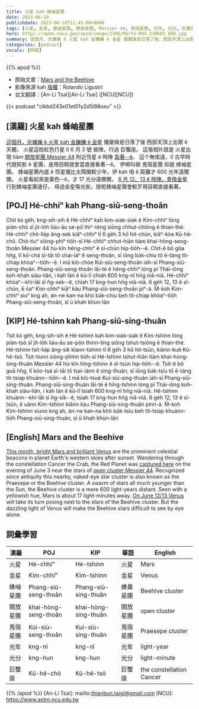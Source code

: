 ```yaml
---
title: 火星 kah 蜂岫星團
date: 2023-06-10
publishdate: 2023-06-10T11:45:00+0800
tags: [火星, 金星, 蜂岫星團, 開放星團, Messier 44, 鬼宿星團, 光年, 光分, 巨蟹座]
hero: https://apod.nasa.gov/apod/image/2306/Marte-M44_230603_800.jpg
summary: 這個月，光爍爍 ê 火星 kah 金鑠鑠 ê 金星 攏變做是日落了後，西部天頂上出眾 ê 天體。
categories: [podcast]
vocals: [阿錕]
---
```


{{% apod %}}

- 原始文章：[Mars and the Beehive](https://apod.nasa.gov/apod/ap230610.html)
- 影像來源 kah [版權][copyright]：Rolando Ligustri
- 台文翻譯：[An-Li Tsai][An-Li Tsai] ([NCU][NCU])

{{< podcast "clkbd243x01et01y2d5l98oxu" >}}

## [漢羅] 火星 kah 蜂岫星團
[這個月，光爍爍 ê 火星 kah 金鑠鑠 ê 金星][This month, bright Mars and brilliant Venus] 攏變做是日落了後 西部天頂上出眾 ê 天體。
火星這粒紅色行星 tī 6 月 3 號 彼陣，行過 巨蟹座。
這張相片就是 火星出現 tiàm [開放星團 Messier 44][open cluster Messier 44] 附近恆星 ê 時陣 [翕著--ê][captured here]。
這个無偌遠，tī 古早時代就知影 ê 星團，是用目睭就會當直接看著--ê。
伊嘛叫做 鬼宿星團 抑是 蜂岫星團。
蜂岫星團內底 ê 恆星攏比太陽閣較少年，伊 kah 咱 ê 距離才 600 光年遠爾爾。
火星看起來是黃色--ê，才 17 光分遠爾爾。
[6 月 12、13 ê 時陣，會換金星][On June 12/13 Venus] 行到蜂岫星團邊仔。
毋過金星傷光矣，按呢蜂岫星團會較歹用目睭直接看著。

## [POJ] Hé-chhiⁿ kah Phang-siū-seng-thoân
Chit kò ge̍h, kng-sih-sih ê Hé-chhiⁿ kah kim-siak-siak ê Kim-chhiⁿ lóng piàn-chò sī ji̍t-lo̍h liáu-āu se-pō͘ thiⁿ-téng siōng chhut-chiòng ê thian-thé.
Hé-chhiⁿ chit-lia̍p âng-sek kiâⁿ-chhiⁿ tī 6 ge̍h 3 hō hit-chūn, kiâⁿ-kòe Kū-hē-chō.
Chit-tiuⁿ siòng-phìⁿ tio̍h-sī Hé-chhiⁿ chhut-hiān tiàm khai-hòng-seng-thoân Messier 44 hù-kīn hêng-chhiⁿ ê sî-chūn hip-tio̍h--ê.
Chit-ê bô gōa hn̄g, tī kó͘-chá sî-tāi tō chai-iáⁿ ê seng-thoân, sī iōng ba̍k-chiu tō ē-tàng ti̍t-chiap khòaⁿ--tio̍h--ê.
I mā kiò-chòe Kúi-siù-seng-thoân ia̍h-sī Phang-siū-seng-thoân.
Phang-siū-seng-thoân lāi-té ê hêng-chhiⁿ lóng pí Thài-iông koh-khah siàu-liân, i kah lán ê kū-lī chiah 600 kng-nî hn̄g niā-niā.
Hé-chhiⁿ khòaⁿ--khí-lâi sī n̂g-sek--ê, chiah 17 kng-hun hn̄g niā-niā.
6 ge̍h 12, 13 ê sî-chūn, ē ōaⁿ Kim-chhiⁿ kiâⁿ kàu Phang-siū-seng-thoân piⁿ-á.
M̄-koh Kim-chhiⁿ siuⁿ kng ah, án-ne kan-na khò ba̍k-chiu beh ti̍t-chiap khòaⁿ-tio̍h Phang-siū-seng-thoân, sī ū khah khùn-lân

## [KIP] Hé-tshinn kah Phang-siū-sing-thuân
Tsit kò ge̍h, kng-sih-sih ê Hé-tshinn kah kim-siak-siak ê Kim-tshinn lóng piàn-tsò sī ji̍t-lo̍h liáu-āu se-pōo thinn-tíng siōng tshut-tsiòng ê thian-thé.
Hé-tshinn tsit-lia̍p âng-sik kîann-tshinn tī 6 ge̍h 3 hō hit-tsūn, kiânn-kuè Kū-hē-tsō.
Tsit-tiunn siòng-phìnn tio̍h-sī Hé-tshinn tshut-hiān tiàm khai-hòng-sing-thuân Messier 44 hù-kīn hîng-tshinn ê sî-tsūn hip-tio̍h--ê.
Tsit-ê bô guā hn̄g, tī kóo-tsá sî-tāi tō tsai-iánn ê sing-thuân, sī iōng ba̍k-tsiu tō ē-tàng ti̍t-tsiap khuànn--tio̍h--ê.
I mā kiò-tsuè Kuí-siù-sing-thuân ia̍h-sī Phang-siū-sing-thuân.
Phang-siū-sing-thuân lāi-té ê hîng-tshinn lóng pí Thài-iông koh-khah siàu-liân, i kah lán ê kū-lī tsiah 600 kng-nî hn̄g niā-niā.
Hé-tshinn khuànn--khí-lâi sī n̂g-sik--ê, tsiah 17 kng-hun hn̄g niā-niā.
6 ge̍h 12, 13 ê sî-tsūn, ē uānn Kim-tshinn kiânn kàu Phang-siū-sing-thuân pinn-á.
M̄-koh Kim-tshinn siunn kng ah, án-ne kan-na khò ba̍k-tsiu beh ti̍t-tsiap khuànn-tio̍h Phang-siū-sing-thuân, sī ū khah khùn-lân

## [English] Mars and the Beehive
[This month, bright Mars and brilliant Venus][This month, bright Mars and brilliant Venus] are the prominent celestial beacons in planet Earth's western skies after sunset.
Wandering through the constellation Cancer the Crab, the Red Planet was [captured here][captured here] on the evening of June 3 near the stars of [open cluster Messier 44][open cluster Messier 44].
Recognized since antiquity this nearby, naked-eye star cluster is also known as the Praesepe or the Beehive cluster.
A swarm of stars all much younger than the Sun, the Beehive cluster is a mere 600 light-years distant.
Seen with a yellowish hue, Mars is about 17 light-minutes away.
[On June 12/13 Venus][On June 12/13 Venus] will take its turn posing next to the stars of the Beehive cluster.
But the dazzling light of Venus will make the Beehive stars difficult to see by eye alone.

## 詞彙學習

|漢羅|POJ|KIP|華語|English|
|-|-|-|-|-|
|火星|Hé-chhiⁿ|Hé-tshinn|火星|Mars|
|金星|Kim-chhiⁿ|Kim-tshinn|金星|Venus|
|蜂岫星團|Phang-siū-seng-thoân|Phang-siū-sing-thuân|蜂巢星團|Beehive cluster|
|開放星團|khai-hòng-seng-thoân|khai-hòng-sing-thuân|開放星團|open cluster|
|鬼宿星團|Kúi-siù-seng-thoân|Kuí-siù-sing-thuân|鬼宿星團|Praesepe cluster|
|光年|kng-nî|kng-nî|光年|light-year|
|光分|kng-hun|kng-hun|光分|light-minute|
|巨蟹座|Kū-hē-chō|Kū-hē-tsō|巨蟹座|the constellation Cancer|

{{% /apod %}}
[An-Li Tsai]: mailto:thianbun.taigi@gmail.com
[NCU]: https://www.astro.ncu.edu.tw

[copyright]: https://apod.nasa.gov/apod/fap/lib/about_apod.html#srapply
[License]: https://creativecommons.org/licenses/by/2.0/

[This month, bright Mars and brilliant Venus]:https://solarsystem.nasa.gov/skywatching/whats-up/
[captured here]:https://www.facebook.com/photo/?fbid=6895848777110177&set=ecnf.100000553682989
[open cluster Messier 44]:https://apod.nasa.gov/apod/ap220430.html
[On June 12/13 Venus]:https://earthsky.org/tonight/venus-and-the-beehive-see-them-together-june-12-and-13-2023/
